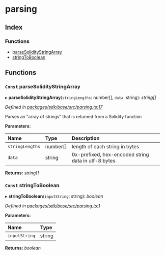 # parsing

## Index

### Functions

* [parseSolidityStringArray](_parsing_.md#const-parsesoliditystringarray)
* [stringToBoolean](_parsing_.md#const-stringtoboolean)

## Functions

### `Const` parseSolidityStringArray

▸ **parseSolidityStringArray**\(`stringLengths`: number\[\], `data`: string\): _string\[\]_

_Defined in_ [_packages/sdk/base/src/parsing.ts:17_](https://github.com/celo-org/celo-monorepo/blob/master/packages/sdk/base/src/parsing.ts#L17)

Parses an "array of strings" that is returned from a Solidity function

**Parameters:**

| Name | Type | Description |
| :--- | :--- | :--- |
| `stringLengths` | number\[\] | length of each string in bytes |
| `data` | string | 0x-prefixed, hex-encoded string data in utf-8 bytes |

**Returns:** _string\[\]_

### `Const` stringToBoolean

▸ **stringToBoolean**\(`inputString`: string\): _boolean_

_Defined in_ [_packages/sdk/base/src/parsing.ts:1_](https://github.com/celo-org/celo-monorepo/blob/master/packages/sdk/base/src/parsing.ts#L1)

**Parameters:**

| Name | Type |
| :--- | :--- |
| `inputString` | string |

**Returns:** _boolean_

